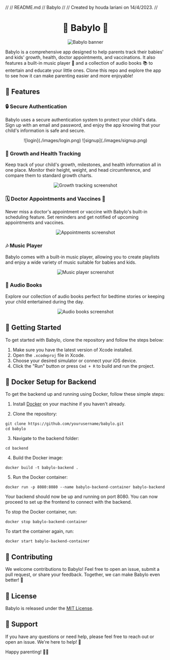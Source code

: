 //
//  README.md
//  Babylo
//
//  Created by houda lariani on 14/4/2023.
//

<h1 align="center">👶 Babylo 💛</h1>
<p align="center">
  <img src="banner.gif" alt="Babylo banner" />
</p>

Babylo is a comprehensive app designed to help parents track their babies' and kids' growth, health, doctor appointments, and vaccinations. It also features a built-in music player 🎵 and a collection of audio books 📚 to entertain and educate your little ones. Clone this repo and explore the app to see how it can make parenting easier and more enjoyable!

## 🌟 Features

### 🔒 Secure Authentication

Babylo uses a secure authentication system to protect your child's data. Sign up with an email and password, and enjoy the app knowing that your child's information is safe and secure.

<p align="center">
![login](./images/login.png)
![signup](./images/signup.png)
</p>

### 📏 Growth and Health Tracking

Keep track of your child's growth, milestones, and health information all in one place. Monitor their height, weight, and head circumference, and compare them to standard growth charts.

<p align="center">
  <img src="growth_tracking.png" alt="Growth tracking screenshot" width="300" />
</p>

### 🗓️ Doctor Appointments and Vaccines 💉

Never miss a doctor's appointment or vaccine with Babylo's built-in scheduling feature. Set reminders and get notified of upcoming appointments and vaccines.

<p align="center">
  <img src="appointments.png" alt="Appointments screenshot" width="300" />
</p>

### 🎶 Music Player

Babylo comes with a built-in music player, allowing you to create playlists and enjoy a wide variety of music suitable for babies and kids.

<p align="center">
  <img src="music_player.png" alt="Music player screenshot" width="300" />
</p>

### 📖 Audio Books

Explore our collection of audio books perfect for bedtime stories or keeping your child entertained during the day.

<p align="center">
  <img src="audio_books.png" alt="Audio books screenshot" width="300" />
</p>

## 🚀 Getting Started

To get started with Babylo, clone the repository and follow the steps below:

1. Make sure you have the latest version of Xcode installed.
2. Open the `.xcodeproj` file in Xcode.
3. Choose your desired simulator or connect your iOS device.
4. Click the "Run" button or press `Cmd + R` to build and run the project.

## 🐳 Docker Setup for Backend

To get the backend up and running using Docker, follow these simple steps:

1. Install [Docker](https://www.docker.com/get-started) on your machine if you haven't already.

2. Clone the repository:
```
git clone https://github.com/yourusername/babylo.git
cd babylo
```

3. Navigate to the backend folder:
```
cd backend
```

4. Build the Docker image:
```
docker build -t babylo-backend .
```

5. Run the Docker container:
```
docker run -p 8080:8080 --name babylo-backend-container babylo-backend
```

Your backend should now be up and running on port 8080. You can now proceed to set up the frontend to connect with the backend.

To stop the Docker container, run:
```
docker stop babylo-backend-container
```

To start the container again, run:
```
docker start babylo-backend-container
```


## 🤝 Contributing

We welcome contributions to Babylo! Feel free to open an issue, submit a pull request, or share your feedback. Together, we can make Babylo even better! 🌈

## 📜 License

Babylo is released under the [MIT License](LICENSE).

## 🙋 Support

If you have any questions or need help, please feel free to reach out or open an issue. We're here to help! 💬

Happy parenting! 🎉💛
